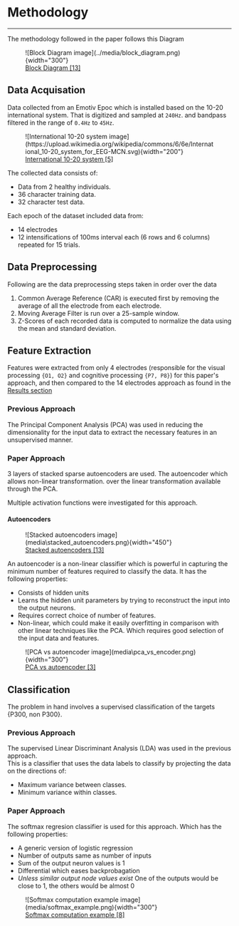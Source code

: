 # Methodology

---

The methodology followed in the paper follows this Diagram

<figure markdown>
  ![Block Diagram image](../media/block_diagram.png){width="300"}
  <figcaption><a href="https://ieeexplore.ieee.org/document/8402397">Block Diagram [13]</a></figcaption>
</figure>

##  Data Acquisation

Data collected from an Emotiv Epoc which is installed based on the 10-20 international system. That is digitized and sampled at `240Hz`. and bandpass filtered in the range of `0.4Hz` to `45Hz`.  

<figure markdown>
  ![International 10-20 system image](https://upload.wikimedia.org/wikipedia/commons/6/6e/International_10-20_system_for_EEG-MCN.svg){width="200"}
  <figcaption><a href="https://en.wikipedia.org/wiki/10%E2%80%9320_system_(EEG)">International 10-20 system [5]</a></figcaption>
</figure>

The collected data consists of:

- Data from 2 healthy individuals.
- 36 character training data.
- 32 character test data.

Each epoch of the dataset included data from:

- 14 electrodes
- 12 intensifications of 100ms interval each (6 rows and 6 columns) repeated for 15 trials.

## Data Preprocessing

Following are the data preprocessing steps taken in order over the data

1. Common Average Reference (CAR) is executed first by removing the average of all the electrode from each electrode.
2. Moving Average Filter is run over a 25-sample window.
3. Z-Scores of each recorded data is computed to normalize the data using the mean and standard deviation.

## Feature Extraction

Features were extracted from only 4 electrodes (responsible for the visual processing `{O1, O2}` and cognitive processing `{P7, P8}`) for this paper's approach, and then compared to the 14 electrodes approach as found in the [Results section](results.md)  

### Previous Approach

The Principal Component Analysis (PCA) was used in reducing the dimensionality for the input data to extract the necessary features in an unsupervised manner.

### Paper Approach

3 layers of stacked sparse autoencoders are used. The autoencoder which allows non-linear transformation. over the linear transformation available through the PCA.

Multiple activation functions were investigated for this approach. 

#### Autoencoders

<figure markdown>
  ![Stacked autoencoders image](media\stacked_autoencoders.png){width="450"}
  <figcaption><a href="https://ieeexplore.ieee.org/document/8402397">Stacked autoencoders [13]</a></figcaption>
</figure>

An autoencoder is a non-linear classifier which is powerful in capturing the minimum number of features required to classify the data. It has the following properties:

- Consists of hidden units
- Learns the hidden unit parameters by trying to reconstruct the input into the output neurons.
- Requires correct choice of number of features.
- Non-linear, which could make it easily overfitting in comparison with other linear techniques like the PCA. Which requires good selection of the input data and features.

<figure markdown>
  ![PCA vs autoencoder image](media\pca_vs_encoder.png){width="300"}
  <figcaption><a href="https://www.youtube.com/watch?v=xwrzh4e8DLs">PCA vs autoencoder [3]</a></figcaption>
</figure>


## Classification

The problem in hand involves a supervised classification of the targets {P300, non P300}.  

### Previous Approach

The supervised Linear Discriminant Analysis (LDA) was used in the previous approach.  
This is a classifier that uses the data labels to classify by projecting the data on the directions of:

- Maximum variance between classes.
- Minimum variance within classes.

### Paper Approach


The softmax regresion classifier is used for this approach. Which has the following properties:

- A generic version of logistic regression
- Number of outputs same as number of inputs
- Sum of the output neuron values is 1
- Differential which eases backprobagation
- *Unless similar output node values exist* One of the outputs would be close to 1, the others would be almost 0


<figure markdown>
  ![Softmax computation example image](media/softmax_example.png){width="300"}
  <figcaption><a href="https://deepai.org/machine-learning-glossary-and-terms/softmax-layer">Softmax computation example [8]</a></figcaption>
</figure>



<!-- $$ f_{i}(\vec{z})_{i}=\displaystyle \frac{e^{z_{i}}}{\sum_{j=1}^{K}e^{z_{j}}} $$ -->